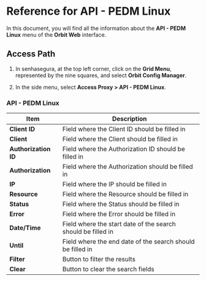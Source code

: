 # Reference for API - PEDM Linux

In this document, you will find all the information about the **API - PEDM Linux** menu of the **Orbit Web** interface.

## Access Path

1. In senhasegura, at the top left corner, click on the **Grid Menu**, represented by the nine squares, and select **Orbit Config Manager**.

1. In the side menu, select **Access Proxy > API - PEDM Linux**.

### API - PEDM Linux

| Item               | Description                                       |
|--------------------|---------------------------------------------------|
| **Client ID**      | Field where the Client ID should be filled in     |
| **Client**        | Field where the Client should be filled in        |
| **Authorization ID**  | Field where the Authorization ID should be filled in |
| **Authorization**  | Field where the Authorization should be filled in |
| **IP**             | Field where the IP should be filled in            |
| **Resource**       | Field where the Resource should be filled in      |
| **Status**         | Field where the Status should be filled in        |
| **Error**          | Field where the Error should be filled in         |
| **Date/Time**      | Field where the start date of the search should be filled in |
| **Until**             | Field where the end date of the search should be filled in |
| **Filter**         | Button to filter the results                      |
| **Clear**          | Button to clear the search fields                 |